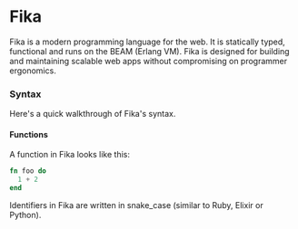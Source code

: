 # Fika

Fika is a modern programming language for the web.
It is statically typed, functional and runs on the BEAM (Erlang VM).
Fika is designed for building and maintaining scalable web apps without
compromising on programmer ergonomics.

### Syntax

Here's a quick walkthrough of Fika's syntax.

#### Functions

A function in Fika looks like this:

```elixir
fn foo do
  1 + 2
end
```

Identifiers in Fika are written in snake_case (similar to Ruby, Elixir or Python).
